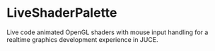 # LiveShaderPalette
Live code animated OpenGL shaders with mouse input handling for a realtime graphics development experience in JUCE.

